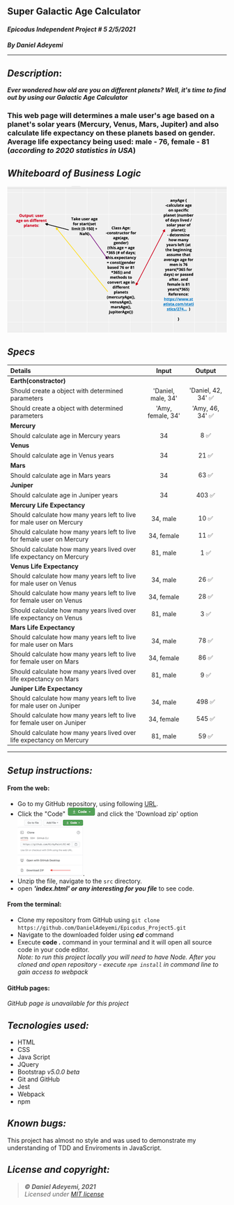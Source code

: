 ## Super Galactic Age Calculator
#### *Epicodus Independent Project # 5  2/5/2021*
***By Daniel Adeyemi***
___

## *Description*:    
***Ever wondered how old are you on different planets? Well, it's time to find out by using our Galactic Age Calculator***
### This web page will determines a male user's age based on a planet's solar years (Mercury, Venus, Mars, Jupiter) and also calculate life expectancy on these planets based on gender. Average life expectancy being used: male - 76, female - 81 (*according to 2020 statistics in USA*)

## *Whiteboard of Business Logic*
![img](src/assets/wb_project5.png)

## *Specs*
    
|  Details| Input  | Output  |  
|:---|:---:|:---:|
|   **Earth(constractor)** | 
|  Should create a object with determined parameters |'Daniel, male, 34'  | 'Daniel, 42, 34' ✅ |   
|  Should create a object with determined parameters |'Amy, female, 34'  | 'Amy, 46, 34' ✅  |    
|   **Mercury** | 
|  Should calculate age in Mercury years | 34 | 8 ✅ | 
|   **Venus** | 
|  Should calculate age in Venus years | 34 | 21 ✅ | 
|   **Mars** | 
|  Should calculate age in Mars years | 34 | 63 ✅ | 
|   **Juniper** | 
|  Should calculate age in Juniper years | 34 | 403 ✅  | 
|  **Mercury Life Expectancy** | 
|  Should calculate how many years left to live for male user on Mercury  | 34, male | 10 ✅ | 
|  Should calculate how many years left to live for female user on Mercury  | 34, female | 11 ✅ | 
|  Should calculate how many years lived over life expectancy on Mercury  | 81, male | 1 ✅ | 
|  **Venus Life Expectancy** | 
|  Should calculate how many years left to live for male user on Venus  | 34, male | 26 ✅ | 
|  Should calculate how many years left to live for female user on Venus  | 34, female | 28 ✅ | 
|  Should calculate how many years lived over life expectancy on Venus | 81, male | 3 ✅ | 
|  **Mars Life Expectancy** | 
|  Should calculate how many years left to live for male user on Mars  | 34, male | 78 ✅ | 
|  Should calculate how many years left to live for female user on Mars  | 34, female | 86 ✅ | 
|  Should calculate how many years lived over life expectancy on Mars  | 81, male | 9 ✅ | 
|  **Juniper Life Expectancy** | 
|  Should calculate how many years left to live for male user on Juniper  | 34, male | 498 ✅ |
|  Should calculate how many years left to live for female user on Juniper  | 34, female | 545 ✅ |  
|  Should calculate how many years lived over life expectancy on Mercury  | 81, male | 59 ✅ | 

***
## *Setup instructions:*
#### From the web:
* Go to my GitHub repository, using following [URL](https://github.com/DanielAdeyemi/Epicodus_Project5.git).
* Click the "Code" ![img](src/assets/code.png) and click the 'Download zip' option ![img](src/assets/zip.png).
* Unzip the file, navigate to the `src` directory.
* open ***'index.html' or any interesting for you file*** to see code.
#### From the terminal: 
* Clone my repository from GitHub using `git clone https://github.com/DanielAdeyemi/Epicodus_Project5.git`
* Navigate to the downloaded folder using ***cd*** command
* Execute **code .** command in your terminal and it will open all source code in your code editor.    
*Note: to run this project locally you will need to have Node. After you cloned and open repository - execute `npm install` in command line to gain access to webpack*
#### GitHub pages:
*GitHub page is unavailable for this project*

## *Tecnologies used:*
* HTML
* CSS
* Java Script
* JQuery
* Bootstrap *v5.0.0 beta*
* Git and GitHub
* Jest
* Webpack
* npm

## *Known bugs:*
This project has almost no style and was used to demonstrate my understanding of TDD and Enviroments in JavaScript.

## *License and copyright:*

> ***© Daniel Adeyemi, 2021***   
> *Licensed under [MIT license](https://mit-license.org/)*